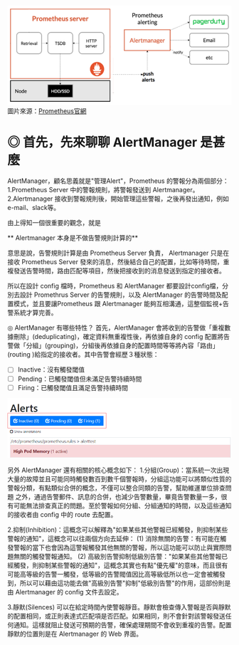 ![image.png](/.attachments/image-da348ceb-88ed-4fbb-b3e5-e5a7f8e6347c.png)
圖片來源：[Prometheus官網](https://prometheus.io/docs/introduction/overview/)
# ◎ 首先，先來聊聊 AlertManager 是甚麼

AlertManager，顧名思義就是"管理Alert"，Prometheus 的警報分為兩個部分：
1.Prometheus Server 中的警報規則，將警報發送到 Alertmanager。
2.Alertmanager 接收到警報規則後，開始管理這些警報，之後再發出通知，例如e-mail、slack等。

由上得知一個很重要的觀念，就是

** Alertmanager 本身是不做告警規則計算的**

意思是說，告警規則計算是由 Prometheus Server 負責， Alertmanager 只是在接收 Prometheus Server 發來的消息，然後結合自己的配置，比如等待時間，重複發送告警時間，路由匹配等項目，然後把接收到的消息發送到指定的接收者。

所以在設計 config 檔時，Prometheus 和 AlertManager 都要設計config檔，分別去設計 Promethrus Server 的告警規則，以及 AlertManager 的告警時間及配置模式，並且要讓Prometheus 跟 Alertmanager 能夠互相溝通，這整個監視+告警系統才算完善。

◎ AlertManager 有哪些特性？
首先，AlertManager 會將收到的告警做「重複數據刪除」(deduplicating)，確定資料無重複性後，再依據自身的 config 配置將告警做「分組」(grouping)，分組後再依據自身的配置時間等等將內容「路由」(routing )給指定的接收者。其中告警會經歷３種狀態：
- [ ] Inactive：沒有觸發閾值
- [ ] Pending：已觸發閾值但未滿足告警持續時間
- [ ] Firing：已觸發閾值且滿足告警持續時間

![image.png](/.attachments/image-e89e08bb-4daa-4de5-953d-179ec4deeb18.png)

另外 AlertManager 還有相關的核心概念如下：
1.分組(Group)：當系統一次出現大量的故障並且可能同時觸發數百到數千個警報時，分組這功能可以將類似性質的警報分類，有點類似合併的概念，不僅可以整合同類的告警，幫助維運單位排查問題
之外，通過告警郵件、訊息的合併，也減少告警數量，畢竟告警數量一多，很有可能無法排查真正的問題。至於警報如何分組、分組通知的時間，以及這些通知的接收者由 config 中的 route 去配置。


2.抑制(Inhibition)：這概念可以解釋為"如果某些其他警報已經觸發，則抑制某些警報的通知"，這概念可以往兩個方向去延伸：
(1) 消除無關的告警：有可能在觸發警報的當下也會因為這警報觸發其他無關的警報，所以這功能可以防止與實際問題無關的觸發警報通知。
(2) 高級別告警抑制低級別告警："如果某些其他警報已經觸發，則抑制某些警報的通知"，這概念其實也有點"優先權"的意味，而且很有可能高等級的告警一觸發，低等級的告警閥值因比高等級低所以也一定會被觸發到，所以可以藉由這功能去做"高級別告警"抑制"低級別告警"的作用，這部份則是由 Alertmanager 的 config 文件去設定。

3.靜默(Silences)
可以在給定時間內使警報靜音。靜默會檢查傳入警報是否與靜默的配置相同，或正則表達式匹配項是否匹配。如果相同，則不會針對該警報發送任何通知。這樣就阻止發送可預期的告警，確保處理期間不會收到重複的告警。配置靜默的位置則是在 Alertmanager 的 Web 界面。






